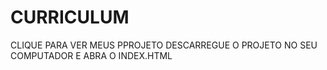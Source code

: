 # CURRICULUM
CLIQUE PARA VER MEUS PPROJETO 
DESCARREGUE O PROJETO NO  SEU  COMPUTADOR E ABRA O INDEX.HTML
